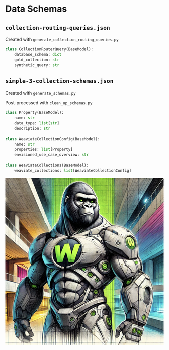 # Data Schemas

## `collection-routing-queries.json`

Created with `generate_collection_routing_queries.py`

```python
class CollectionRouterQuery(BaseModel):
    database_schema: dict
    gold_collection: str 
    synthetic_query: str
```

## `simple-3-collection-schemas.json`

Created with `generate_schemas.py`

Post-processed with `clean_up_schemas.py`

```python
class Property(BaseModel):
    name: str
    data_type: list[str]
    description: str

class WeaviateCollectionConfig(BaseModel):
    name: str
    properties: list[Property]
    envisioned_use_case_overview: str

class WeaviateCollections(BaseModel):
    weaviate_collections: list[WeaviateCollectionConfig]
```

![Weaviate Gorilla](../visuals/weaviate-gorillas/gorilla-63.png)